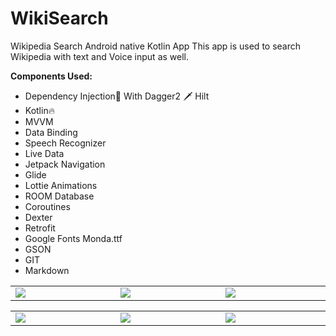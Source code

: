 # WikiSearch

Wikipedia Search Android native Kotlin App
This app is used to search Wikipedia with text and Voice input as well.

 **Components Used:**   
 - Dependency Injection💉 With Dagger2 🗡️ Hilt
 - Kotlin🔥
 - MVVM   
 - Data Binding   
 - Speech Recognizer  
 - Live Data   
 - Jetpack Navigation    
 - Glide   
 - Lottie Animations   
 - ROOM Database   
 - Coroutines   
 - Dexter    
 - Retrofit 
 - Google Fonts Monda.ttf
 - GSON
 - GIT
 - Markdown 
 
 <table style="width:100%; border:0px">
  <tr>
    <td WIDTH=300 ><img src="https://github.com/MayankChowdhary/WikiSearch/blob/main/screenshots/Screenshot5.gif" >
</td>
    <td WIDTH=300 ><img src="https://github.com/MayankChowdhary/WikiSearch/blob/main/screenshots/Screenshot2.jpg" >
</td>
    <td WIDTH=300 ><img src="https://github.com/MayankChowdhary/WikiSearch/blob/main/screenshots/Screenshot3.jpg" >
</td>
</tr>
</table>

 <table style="width:100%; border:0px">
  <tr>
    <td WIDTH=300 ><img src="https://github.com/MayankChowdhary/WikiSearch/blob/main/screenshots/Screenshot1.jpg" >
</td>
    <td WIDTH=300 ><img src="https://github.com/MayankChowdhary/WikiSearch/blob/main/screenshots/Screenshot4.jpg" >
</td>
    <td WIDTH=300 ><img src="https://github.com/MayankChowdhary/WikiSearch/blob/main/screenshots/Screenshot6.jpg" >
</td>
</tr>
</table>

  
